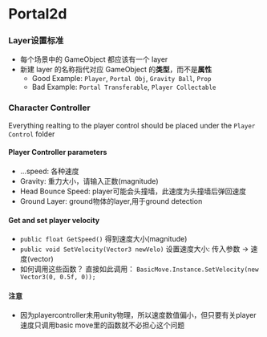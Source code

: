 # Portal2d

### Layer设置标准

* 每个场景中的 GameObject 都应该有一个 layer
* 新建 layer 的名称指代对应 GameObject 的**类型**，而不是**属性**
  * Good Example: `Player`, `Portal Obj`, `Gravity Ball`, `Prop`
  * Bad Example: `Portal Transferable`, `Player Collectable`



### Character Controller
Everything realting to the player control should be placed under the ```Player Control``` folder
#### Player Controller parameters
* ...speed: 各种速度
* Gravity: 重力大小，请输入正数(magnitude)
* Head Bounce Speed: player可能会头撞墙，此速度为头撞墙后弹回速度
* Ground Layer: ground物体的layer,用于ground detection

#### Get and set player velocity
* ```public float GetSpeed()```
 得到速度大小(magnitude)
* ```public void SetVelocity(Vector3 newVelo)```
 设置速度大小: 传入参数 -> 速度(vector)
* 如何调用这些函数？
 直接如此调用：
 ```BasicMove.Instance.SetVelocity(new Vector3(0, 0.5f, 0));```
 
#### 注意
* 因为playercontroller未用unity物理，所以速度数值偏小，但只要有关player速度只调用basic move里的函数就不必担心这个问题
